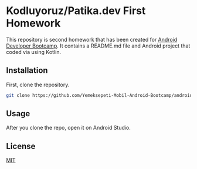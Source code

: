 # Kodluyoruz/Patika.dev First Homework

This repository is second homework that has been created for [Android Developer Bootcamp](https://www.patika.dev/bootcamp). It contains a README.md file and Android project that coded via using Kotlin.

## Installation

First, clone the repository.

```bash
git clone https://github.com/Yemeksepeti-Mobil-Android-Bootcamp/android-viewpager-remidosol.git
```

## Usage

After you clone the repo, open it on Android Studio.

## License
[MIT](https://choosealicense.com/licenses/mit/)
